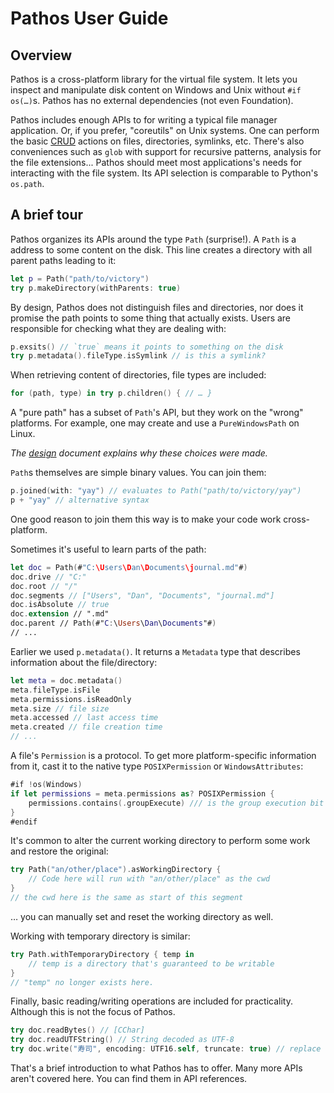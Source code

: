 # Pathos User Guide

## Overview

Pathos is a cross-platform library for the virtual file system. It lets you inspect and manipulate
disk content on Windows and Unix without `#if os(…)`s. Pathos has no external dependencies (not even
Foundation).

Pathos includes enough APIs to for writing a typical file manager application. Or, if you prefer,
"coreutils" on Unix systems. One can perform the basic [CRUD][] actions on files, directories,
symlinks, etc. There's also conveniences such as `glob` with support for recursive patterns,
analysis for the file extensions... Pathos should meet most applications's needs for interacting
with the file system. Its API selection is comparable to Python's `os.path`.

## A brief tour

Pathos organizes its APIs around the type `Path` (surprise!). A `Path` is a address to some content
on the disk. This line creates a directory with all parent paths leading to it:

```swift
let p = Path("path/to/victory")
try p.makeDirectory(withParents: true)
```

By design, Pathos does not distinguish files and directories, nor does it promise the path points
to some thing that actually exists. Users are responsible for checking what they are dealing with:

```swift
p.exsits() // `true` means it points to something on the disk
try p.metadata().fileType.isSymlink // is this a symlink?
```

When retrieving content of directories, file types are included:

```swift
for (path, type) in try p.children() { // … }
```

A "pure path" has a subset of `Path`'s API, but they work on the "wrong" platforms. For example, one
may create and use a `PureWindowsPath` on Linux.


*The [design][] document explains why these choices were made.*

`Path`s themselves are simple binary values. You can join them:

```swift
p.joined(with: "yay") // evaluates to Path("path/to/victory/yay")
p + "yay" // alternative syntax
```

One good reason to join them this way is to make your code work cross-platform.

Sometimes it's useful to learn parts of the path:

```swift
let doc = Path(#"C:\Users\Dan\Documents\journal.md"#)
doc.drive // "C:"
doc.root // "/"
doc.segments // ["Users", "Dan", "Documents", "journal.md"]
doc.isAbsolute // true
doc.extension // ".md"
doc.parent // Path(#"C:\Users\Dan\Documents"#)
// ...
```

Earlier we used `p.metadata()`. It returns a `Metadata` type that describes information about the
file/directory:

```swift
let meta = doc.metadata()
meta.fileType.isFile
meta.permissions.isReadOnly
meta.size // file size
meta.accessed // last access time
meta.created // file creation time
// ...
```

A file's `Permission` is a protocol. To get more platform-specific information from it, cast it
to the native type `POSIXPermission` or `WindowsAttributes`:

```swift
#if !os(Windows)
if let permissions = meta.permissions as? POSIXPermission {
    permissions.contains(.groupExecute) /// is the group execution bit on?
}
#endif
```

It's common to alter the current working directory to perform some work and restore the original:

```swift
try Path("an/other/place").asWorkingDirectory {
    // Code here will run with "an/other/place" as the cwd
}
// the cwd here is the same as start of this segment
```

… you can manually set and reset the working directory as well.

Working with temporary directory is similar:

```swift
try Path.withTemporaryDirectory { temp in
    // temp is a directory that's guaranteed to be writable
}
// "temp" no longer exists here.
```

Finally, basic reading/writing operations are included for practicality. Although this is not the
focus of Pathos.

```swift
try doc.readBytes() // [CChar]
try doc.readUTFString() // String decoded as UTF-8
try doc.write("寿司", encoding: UTF16.self, truncate: true) // replace the file with UTF-16 encoded string.
```

That's a brief introduction to what Pathos has to offer. Many more APIs aren't covered here. You
can find them in API references.

[CRUD]: https://en.wikipedia.org/wiki/Create,_read,_update_and_delete
[design]: design.md
